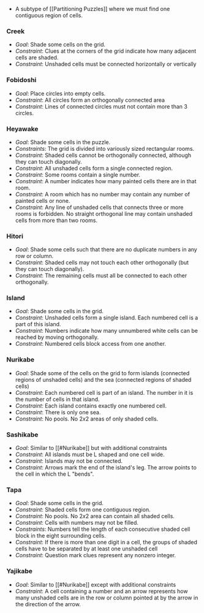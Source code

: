 * A subtype of [[Partitioning Puzzles]] where we must find one contiguous region of cells.

### Creek
* *Goal*: Shade some cells on the grid.
* *Constraint*: Clues at the corners of the grid indicate how many adjacent cells are shaded.
* *Constraint*: Unshaded cells must be connected horizontally or vertically 

### Fobidoshi
* *Goal*: Place circles into empty cells.
* *Constraint*: All circles form an orthogonally connected area
* *Constraint*: Lines of connected circles must not contain more than $3$ circles.

### Heyawake
* *Goal*: Shade some cells in the puzzle. 
* *Constraints*: The grid is divided into variously sized rectangular rooms. 
* *Constraint*: Shaded cells cannot be orthogonally connected, although they can touch diagonally.
* *Constraint*: All unshaded cells form a single connected region.
* *Constraint*: Some rooms contain a single number.
* *Constraint*: A number indicates how many painted cells there are in that room.
* *Constraint*: A room which has no number may contain any number of painted cells or none.
* *Constraint*: Any line of unshaded cells that connects three or more rooms is forbidden. No straight orthogonal line may contain unshaded cells from more than two rooms.

### Hitori 
* *Goal*: Shade some cells such that there are no duplicate numbers in any row or column. 
* *Constraint*: Shaded cells may not touch each other orthogonally (but they can touch diagonally). 
* *Constraint*: The remaining cells must all be connected to each other orthogonally.

### Island
* *Goal*: Shade some cells in the grid.
* *Constraint*: Unshaded cells form a single island. Each numbered cell is a part of this island.
* *Constraint*: Numbers indicate how many unnumbered white cells can be reached by moving orthogonally.
* *Constraint*: Numbered cells block access from one another.

### Nurikabe
* *Goal*: Shade some of the cells on the grid to form islands (connected regions of unshaded cells) and the sea (connected regions of shaded cells)
* *Constraint*: Each numbered cell is part of an island. The number in it is the number of cells in that island.
* *Constraint*: Each island contains exactly one numbered cell.
* *Constraint*: There is only one sea.
* *Constraint*: No pools. No $2x2$ areas of only shaded cells.

### Sashikabe
* *Goal*: Similar to [[#Nurikabe]] but with additional constraints
* *Constraint*: All islands must be L shaped and one cell wide.
* *Constraint*: Islands may not be connected.
* *Constraint*: Arrows mark the end of the island's leg. The arrow points to the cell in which the L "bends". 

### Tapa
* *Goal*: Shade some cells in the grid.
* *Constraint*: Shaded cells form one contiguous region.
* *Constraint*: No pools. No $2x2$ area can contain all shaded cells.
* *Constraint*: Cells with numbers may not be filled.
* *Constraints*: Numbers tell the length of each consecutive shaded cell block in the eight surrounding cells.
* *Constraint*: If there is more than one digit in a cell, the groups of shaded cells have to be separated by at least one unshaded cell
* *Constraint*: Question mark clues represent any nonzero integer.

### Yajikabe
* *Goal*: Similar to [[#Nurikabe]] except with additional constraints 
* *Constraint*: A cell containing a number and an arrow represents how many unshaded cells are in the row or column pointed at by the arrow in the direction of the arrow.